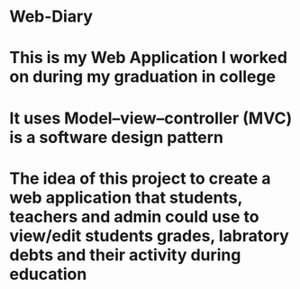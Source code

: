 # Web-Diary
# This is my Web Application I worked on during my graduation in college
# It uses Model–view–controller (MVC) is a software design pattern
# The idea of this project to create a web application that students, teachers and admin could use to view/edit students grades, labratory debts and their activity during education
